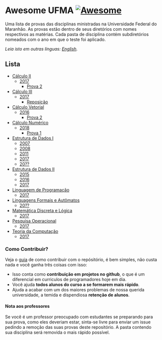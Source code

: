 # Awesome UFMA [![Awesome](https://awesome.re/badge.svg)](https://awesome.re)

Uma lista de provas das disciplinas ministradas na Universidade Federal do Maranhão.
As provas estão dentro de seus diretórios com nomes respectivos as matérias. Cada pasta de disciplina contém subdiretórios nomeados com o ano em que o teste foi aplicado.

*Leia isto em outras línguas: [English](README.en-us.md).*

## Lista
- [Cálculo II](https://github.com/Marcos-Costa/awesome-ufma/tree/master/Calculo%20II/)
	- [2017](https://github.com/Marcos-Costa/awesome-ufma/tree/master/Calculo%20II/2017/)
		- [Prova 2](https://github.com/Marcos-Costa/awesome-ufma/tree/master/Calculo%20II/2017/prova%202)
- [Cálculo III](https://github.com/Marcos-Costa/awesome-ufma/tree/master/Calculo%20III/)
	- [2017](https://github.com/Marcos-Costa/awesome-ufma/tree/master/Calculo%20III/2017/)
		- [Reposição](https://github.com/Marcos-Costa/awesome-ufma/tree/master/Calculo%20III/2017/reposicao)	
- [Cálculo Vetorial](https://github.com/Marcos-Costa/awesome-ufma/tree/master/Calculo%20Vetorial)
	- [2016](https://github.com/Marcos-Costa/awesome-ufma/tree/master/Calculo%20Vetorial/2016/)
		- [Prova 2](https://github.com/Marcos-Costa/awesome-ufma/tree/master/Calculo%20Vetorial/2016/prova%202)
- [Cálculo Numérico](https://github.com/Marcos-Costa/awesome-ufma/tree/master/Calculo%20Numerico/)
	- [2018](https://github.com/Marcos-Costa/awesome-ufma/tree/master/Calculo%20Numerico/2018/)
		- [Prova 1](https://github.com/Marcos-Costa/awesome-ufma/tree/master/Calculo%20Numerico/2018/prova%201)
- [Estrutura de Dados I](https://github.com/Marcos-Costa/awesome-ufma/tree/master/Estrutura%20de%20Dados%20I)
	- [2007](https://github.com/Marcos-Costa/awesome-ufma/tree/master/Estrutura%20de%20Dados%20I/2007)
	- [2008](https://github.com/Marcos-Costa/awesome-ufma/tree/master/Estrutura%20de%20Dados%20I/2008)
	- [2011](https://github.com/Marcos-Costa/awesome-ufma/tree/master/Estrutura%20de%20Dados%20I/2011)
	- [2017](https://github.com/Marcos-Costa/awesome-ufma/tree/master/Estrutura%20de%20Dados%20I/2017/)
	- [20??](https://github.com/Marcos-Costa/awesome-ufma/tree/master/Estrutura%20de%20Dados%20I/20%3F%3F)
- [Estrutura de Dados II](https://github.com/Marcos-Costa/awesome-ufma/tree/master/Estrutura%20de%20Dados%20II)
	- [2015](https://github.com/Marcos-Costa/awesome-ufma/tree/master/Estrutura%20de%20Dados%20II/2015/test%201)
	- [2016](https://github.com/Marcos-Costa/awesome-ufma/tree/master/Estrutura%20de%20Dados%20II/2016/test%201)
	- [2017](https://github.com/Marcos-Costa/awesome-ufma/tree/master/Estrutura%20de%20Dados%20II/2017/test%201)
- [Linguagem de Programação](https://github.com/Marcos-Costa/awesome-ufma/tree/master/Linguagem%20de%20Programa%C3%A7%C3%A3o)
	- [2017](https://github.com/Marcos-Costa/awesome-ufma/tree/master/Linguagem%20de%20Programa%C3%A7%C3%A3o/2017/)
- [Linguagens Formais e Autômatos](https://github.com/Marcos-Costa/awesome-ufma/tree/master/Linguagens%20Formais%20e%20Automatos)
	- [20??](https://github.com/Marcos-Costa/awesome-ufma/tree/master/Linguagens%20Formais%20e%20Automatos)
- [Matemática Discreta e Lógica](https://github.com/Marcos-Costa/awesome-ufma/tree/master/Matematica%20Discreta%20e%20Logica)
	- [2017](https://github.com/Marcos-Costa/awesome-ufma/tree/master/Matematica%20Discreta%20e%20Logica/2017/)
- [Pesquisa Operacional](https://github.com/Marcos-Costa/awesome-ufma/tree/master/Pesquisa%20Operacional)
	- [2017](https://github.com/Marcos-Costa/awesome-ufma/tree/master/Pesquisa%20Operacional/2017)
- [Teoria da Computação](https://github.com/Marcos-Costa/awesome-ufma/tree/master/Teoria%20da%20Computacao)
	- [2017](https://github.com/Marcos-Costa/awesome-ufma/tree/master/Teoria%20da%20Computacao/2017)

### Como Contribuir?
Veja o [guia](https://github.com/Marcos-Costa/awesome-ufma/blob/master/CONTRIBUTING.md) de como contribuir com o repósitório, é bem simples, não custa nada e você ganha três coisas com isso:
* Isso conta como **contribuição em projetos no github**, o que é um diferencial em curriculos de programadores hoje em dia.
* Você ajuda **todos alunos do curso a se formarem mais rápido**.
* Ajuda a acabar com um dos maiores problemas de nossa querida universidade, a temida e dispendiosa  **retenção de alunos**.

#### Nota aos professores
Se você é um professor preocupado com estudantes se preparando para sua prova, como eles deveriam estar, sinta-se livre para enviar um issue pedindo a remoção das suas provas deste repositório. A pasta contendo sua disciplina será removida o mais rápido possível.
